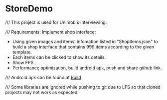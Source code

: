 # StoreDemo
/// This project is used for Unimob's interviewing.

/// Requirements:
Implement shop interface:
- Using given images and items' infomation listed in "ShopItems.json" to build a shop interface that contains 999 items according to the given template.
- Each items can be clicked to show its details.
- Show FPS.
- Performance optimization, build android apk, push and share github link.

/// Android apk can be found at [Build](https://github.com/TruongXuanHieu-H/StoreDemo/tree/master/Built)

/// Some libraries are ignored while pushing to git due to LFS so that cloned projects may not work as expected.
